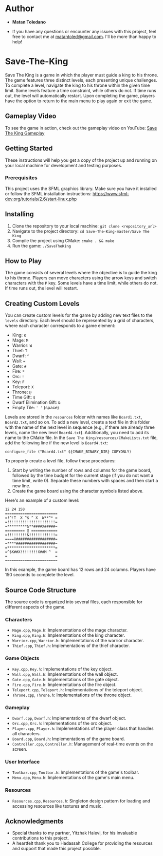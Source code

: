 # Author
- **Matan Toledano**
* If you have any questions or encounter any issues with this project, feel free to contact me at matantoled@gmail.com. I'll be more than happy to help!

# Save-The-King
Save The King is a game in which the player must guide a king to his throne. The game features three distinct levels, each presenting unique challenges. To complete a level, navigate the king to his throne within the given time limit. Some levels feature a time constraint, while others do not. If time runs out, the level will automatically restart. Upon completing the game, players have the option to return to the main menu to play again or exit the game.

## Gameplay Video
To see the game in action, check out the gameplay video on YouTube: [Save The King Gameplay](https://youtu.be/GdO1x8fGayo)

## Getting Started
These instructions will help you get a copy of the project up and running on your local machine for development and testing purposes.

### Prerequisites
This project uses the SFML graphics library. Make sure you have it installed or follow the SFML installation instructions:
https://www.sfml-dev.org/tutorials/2.6/start-linux.php

## Installing
1. Clone the repository to your local machine: `git clone <repository_url>`
2. Navigate to the project directory: `cd Save-The-King-master/Save The King`
3. Compile the project using CMake: `cmake . && make`
4. Run the game: `./SaveTheKing`

## How to Play
The game consists of several levels where the objective is to guide the king to his throne. Players can move characters using the arrow keys and switch characters with the `P` key. Some levels have a time limit, while others do not. If time runs out, the level will restart.

## Creating Custom Levels

You can create custom levels for the game by adding new text files to the `levels` directory. Each level should be represented by a grid of characters, where each character corresponds to a game element:

- King: `K`
- Mage: `M`
- Warrior: `W`
- Thief: `T`
- Dwarf: `^`
- Wall: `=`
- Gate: `#`
- Fire: `*`
- Orc: `!`
- Key: `F`
- Teleport: `X`
- Throne: `@`
- Time Gift: `$`
- Dwarf Elimination Gift: `&`
- Empty Tile: `' '` (space)

Levels are stored in the `resources` folder with names like `Board1.txt`, `Board2.txt`, and so on. To add a new level, create a text file in this folder with the name of the next level in sequence (e.g., if there are already three levels, name the new level `Board4.txt`). Additionally, you need to add its name to the CMake file. In the `Save The King/resources/CMakeLists.txt` file, add the following line if the new level is `Board4.txt`:

```
configure_file ("Board4.txt" ${CMAKE_BINARY_DIR} COPYONLY)
```

To properly create a level file, follow these procedures:

1. Start by writing the number of rows and columns for the game board, followed by the time budget for the current stage (if you do not want a time limit, write 0). Separate these numbers with spaces and then start a new line.
2. Create the game board using the character symbols listed above.

Here's an example of a custom level:

```
12 24 150
========================
=!^!T  X ^$ ^ X  W**^* =
=!!!!!!!!!!!!!!!!!!!!!!=
=*********&**####X#####=
========= @ ============
=!!!!!!!!!&!!!!!!!!!!!!=
====X##################=
=****##################=
=**********************=
=^$K##X!!!!!!!!X##M ^  =
=                      =
========================
```

In this example, the game board has 12 rows and 24 columns. Players have 150 seconds to complete the level.

## Source Code Structure

The source code is organized into several files, each responsible for different aspects of the game.

### Characters

- `Mage.cpp`, `Mage.h`: Implementations of the mage character.
- `King.cpp`, `King.h`: Implementations of the king character.
- `Warrior.cpp`, `Warrior.h`: Implementations of the warrior character.
- `Thief.cpp`, `Thief.h`: Implementations of the thief character.

### Game Objects

- `Key.cpp`, `Key.h`: Implementations of the key object.
- `Wall.cpp`, `Wall.h`: Implementations of the wall object.
- `Gate.cpp`, `Gate.h`: Implementations of the gate object.
- `Fire.cpp`, `Fire.h`: Implementations of the fire object.
- `Teleport.cpp`, `Teleport.h`: Implementations of the teleport object.
- `Throne.cpp`, `Throne.h`: Implementations of the throne object.

### Gameplay



- `Dwarf.cpp`, `Dwarf.h`: Implementations of the dwarf object.
- `Orc.cpp`, `Orc.h`: Implementations of the orc object.
- `Player.cpp`, `Player.h`: Implementations of the player class that handles all characters.
- `Board.cpp`, `Board.h`: Implementations of the game board.
- `Controller.cpp`, `Controller.h`: Management of real-time events on the screen.

### User Interface

- `Toolbar.cpp`, `Toolbar.h`: Implementations of the game's toolbar.
- `Menu.cpp`, `Menu.h`: Implementations of the game's main menu.

### Resources

- `Resources.cpp`, `Resources.h`: Singleton design pattern for loading and accessing resources like textures and music.

## Acknowledgments
- Special thanks to my partner, Yitzhak Halevi, for his invaluable contributions to this project.
- A heartfelt thank you to Hadassah College for providing the resources and support that made this project possible.
